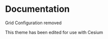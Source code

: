 Documentation
=============

Grid Configuration removed

This theme has been edited for use with Cesium
